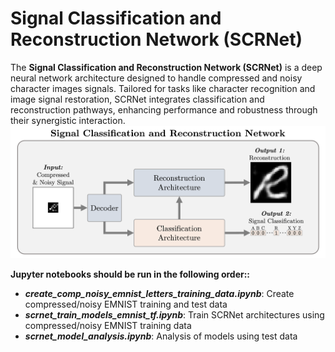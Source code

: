 # Signal Classification and Reconstruction Network (SCRNet)
The <b>Signal Classification and Reconstruction Network (SCRNet)</b> is a deep neural network architecture designed to handle compressed and noisy character images signals. Tailored for tasks like character recognition and image signal restoration, SCRNet integrates classification and reconstruction pathways, enhancing performance and robustness through their synergistic interaction.
<img src="figures/Architecture.png" alt="SCRNet Architecture." width="800" />

<strong>Jupyter notebooks should be run in the following order::</strong>
<ul>
  <li><b><em>create_comp_noisy_emnist_letters_training_data.ipynb</em></b>: Create compressed/noisy EMNIST training and test data<br></li>
  <li><b><em>scrnet_train_models_emnist_tf.ipynb</em></b>: Train SCRNet architectures using compressed/noisy EMNIST training data<br></li>
  <li><b><em>scrnet_model_analysis.ipynb</em></b>: Analysis of models using test data<br></li>
</ul>
